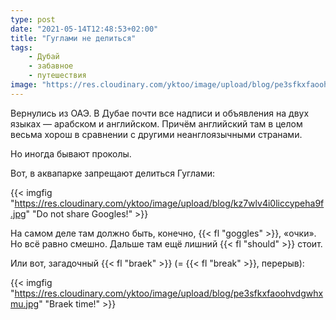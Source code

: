 ```yaml
---
type: post
date: "2021-05-14T12:48:53+02:00"
title: "Гуглами не делиться"
tags:
    - Дубай
    - забавное
    - путешествия
image: "https://res.cloudinary.com/yktoo/image/upload/blog/pe3sfkxfaoohvdgwhxmu.jpg"
---
```


Вернулись из ОАЭ. В Дубае почти все надписи и объявления на двух языках — арабском и английском. Причём английский там в целом весьма хорош в сравнении с другими неанглоязычными странами.

Но иногда бывают проколы.

<!--more-->

Вот, в аквапарке запрещают делиться Гуглами:

{{< imgfig "https://res.cloudinary.com/yktoo/image/upload/blog/kz7wlv4i0liccypeha9f.jpg" "Do not share Googles!" >}}

На самом деле там должно быть, конечно, {{< fl "goggles" >}}, «очки». Но всё равно смешно. Дальше там ещё лишний {{< fl "should" >}} стоит.

Или вот, загадочный {{< fl "braek" >}} (= {{< fl "break" >}}, перерыв):

{{< imgfig "https://res.cloudinary.com/yktoo/image/upload/blog/pe3sfkxfaoohvdgwhxmu.jpg" "Braek time!" >}}
